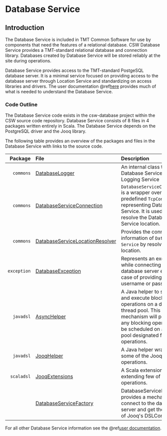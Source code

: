 # Database Service

## Introduction

The Database Service is included in TMT Common Software for use by components that need the features of a relational database. 
CSW Database Service provides a TMT-standard relational database and connection library. Databases created by Database Service 
will be stored reliably at the site during operations.

Database Service provides access to the TMT-standard PostgeSQL database server. It is a minimal service focused on providing
access to the database server through Location Service and standardizing on access libraries and drivers. The user documentation
@ref[here](../../services/database.md) provides much of what is needed to understand the Database Service.

### Code Outline

The Database Service code exists in the csw-database project within the CSW source code repository. Database Service consists of 8 files in 4 
packages written entirely in Scala. The Database Service depends on the PostgreSQL driver and the Jooq library.
 
The following table provides an overview of the packages and files in the Database Service with links to the source code.

| Package  | File  | Description |
|---:|:---|:---|
| `commons`  |  [DatabaseLogger](/csw-database/src/main/scala/csw/database/commons/DatabaseLogger.scala)  | An internal class to allow Database Service to log to Logging Service |
| `commons`  | [DatabaseServiceConnection](/csw-database/src/main/scala/csw/database/commons/DatabaseServiceConnection.scala)  | `DatabaseServiceConnection` is a wrapper over predefined `TcpConnection` representing Database Service. It is used to resolve the Database Service location.|
| `commons`  | [DatabaseServiceLocationResolver](/csw-database/src/main/scala/csw/database/commons/DatabaseServiceLocationResolver.scala)  | Provides the connection information of `Database Service` by resolving the location. |
| `exception`  | [DatabaseException](/csw-database/src/main/scala/csw/database/exceptions/DatabaseException.scala) | Represents an exception while connecting to the database server e.g. in case of providing incorrect username or password. |
| `javadsl`  | [AsyncHelper](/csw-database/src/main/scala/csw/database/javadsl/AsyncHelper.scala) |  A Java helper to schedule and execute blocking operations on a dedicated thread pool. This mechanism will prevent any blocking operation to be scheduled on a thread pool designated for async operations.|
| `javadsl`  |  [JooqHelper](/csw-database/src/main/scala/csw/database/javadsl/JooqHelper.scala)| A Java helper wrapping some of the Jooq operations.|
| `scaladsl`  | [JooqExtensions](/csw-database/src/main/scala/csw/database/scaladsl/JooqExtentions.scala)  | A Scala extension, extending few of the Jooq operations. |
|   | [DatabaseServiceFactory](/csw-database/src/main/scala/csw/database/DatabaseServiceFactory.scala)  |  DatabaseServiceFactory provides a mechanism to connect to the database server and get the handle of Jooq's DSLContext.|

For all other Database Service information see the @ref[user documentation](../../services/database.md).
